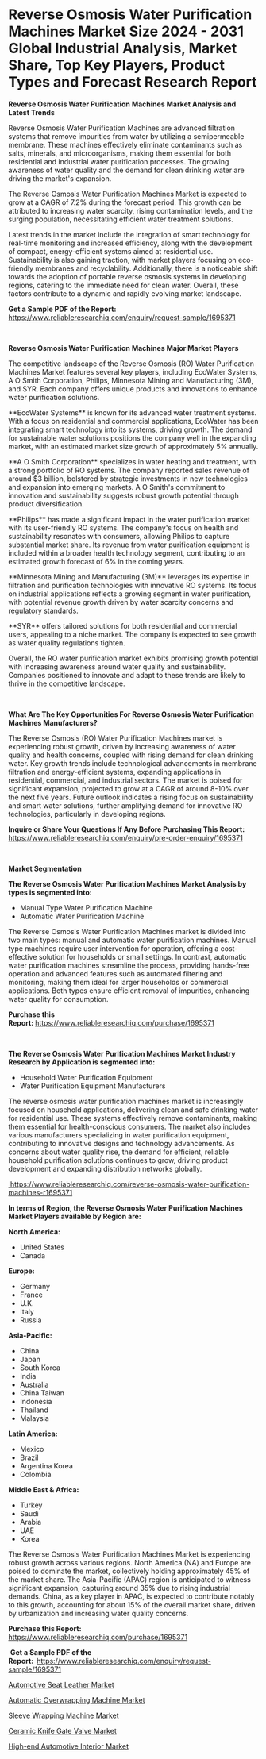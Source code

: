 <p><h1>Reverse Osmosis Water Purification Machines Market Size 2024 - 2031 Global Industrial Analysis, Market Share, Top Key Players, Product Types and Forecast Research Report</h1></p><p><strong>Reverse Osmosis Water Purification Machines Market Analysis and Latest Trends</strong></p>
<p><p>Reverse Osmosis Water Purification Machines are advanced filtration systems that remove impurities from water by utilizing a semipermeable membrane. These machines effectively eliminate contaminants such as salts, minerals, and microorganisms, making them essential for both residential and industrial water purification processes. The growing awareness of water quality and the demand for clean drinking water are driving the market's expansion.</p><p>The Reverse Osmosis Water Purification Machines Market is expected to grow at a CAGR of 7.2% during the forecast period. This growth can be attributed to increasing water scarcity, rising contamination levels, and the surging population, necessitating efficient water treatment solutions. </p><p>Latest trends in the market include the integration of smart technology for real-time monitoring and increased efficiency, along with the development of compact, energy-efficient systems aimed at residential use. Sustainability is also gaining traction, with market players focusing on eco-friendly membranes and recyclability. Additionally, there is a noticeable shift towards the adoption of portable reverse osmosis systems in developing regions, catering to the immediate need for clean water. Overall, these factors contribute to a dynamic and rapidly evolving market landscape.</p></p>
<p><strong>Get a Sample PDF of the Report:&nbsp;</strong> <a href="https://www.reliableresearchiq.com/enquiry/request-sample/1695371?utm_campaign=1144&utm_medium=2&utm_source=Github&utm_content=ia&utm_term=19102024&utm_id=reverse-osmosis-water-purification-machines">https://www.reliableresearchiq.com/enquiry/request-sample/1695371</a></p>
<p>&nbsp;</p>
<p><strong>Reverse Osmosis Water Purification Machines Major Market Players</strong></p>
<p><p>The competitive landscape of the Reverse Osmosis (RO) Water Purification Machines Market features several key players, including EcoWater Systems, A O Smith Corporation, Philips, Minnesota Mining and Manufacturing (3M), and SYR. Each company offers unique products and innovations to enhance water purification solutions.</p><p>**EcoWater Systems** is known for its advanced water treatment systems. With a focus on residential and commercial applications, EcoWater has been integrating smart technology into its systems, driving growth. The demand for sustainable water solutions positions the company well in the expanding market, with an estimated market size growth of approximately 5% annually.</p><p>**A O Smith Corporation** specializes in water heating and treatment, with a strong portfolio of RO systems. The company reported sales revenue of around $3 billion, bolstered by strategic investments in new technologies and expansion into emerging markets. A O Smith's commitment to innovation and sustainability suggests robust growth potential through product diversification.</p><p>**Philips** has made a significant impact in the water purification market with its user-friendly RO systems. The company's focus on health and sustainability resonates with consumers, allowing Philips to capture substantial market share. Its revenue from water purification equipment is included within a broader health technology segment, contributing to an estimated growth forecast of 6% in the coming years.</p><p>**Minnesota Mining and Manufacturing (3M)** leverages its expertise in filtration and purification technologies with innovative RO systems. Its focus on industrial applications reflects a growing segment in water purification, with potential revenue growth driven by water scarcity concerns and regulatory standards.</p><p>**SYR** offers tailored solutions for both residential and commercial users, appealing to a niche market. The company is expected to see growth as water quality regulations tighten.</p><p>Overall, the RO water purification market exhibits promising growth potential with increasing awareness around water quality and sustainability. Companies positioned to innovate and adapt to these trends are likely to thrive in the competitive landscape.</p></p>
<p>&nbsp;</p>
<p><strong>What Are The Key Opportunities For Reverse Osmosis Water Purification Machines Manufacturers?</strong></p>
<p><p>The Reverse Osmosis (RO) Water Purification Machines market is experiencing robust growth, driven by increasing awareness of water quality and health concerns, coupled with rising demand for clean drinking water. Key growth trends include technological advancements in membrane filtration and energy-efficient systems, expanding applications in residential, commercial, and industrial sectors. The market is poised for significant expansion, projected to grow at a CAGR of around 8-10% over the next five years. Future outlook indicates a rising focus on sustainability and smart water solutions, further amplifying demand for innovative RO technologies, particularly in developing regions.</p></p>
<p><strong>Inquire or Share Your Questions If Any Before Purchasing This Report:</strong> <a href="https://www.reliableresearchiq.com/enquiry/pre-order-enquiry/1695371?utm_campaign=1144&utm_medium=2&utm_source=Github&utm_content=ia&utm_term=19102024&utm_id=reverse-osmosis-water-purification-machines">https://www.reliableresearchiq.com/enquiry/pre-order-enquiry/1695371</a></p>
<p>&nbsp;</p>
<p><strong>Market Segmentation</strong></p>
<p><strong>The Reverse Osmosis Water Purification Machines Market Analysis by types is segmented into:</strong></p>
<p><ul><li>Manual Type Water Purification Machine</li><li>Automatic Water Purification Machine</li></ul></p>
<p><p>The Reverse Osmosis Water Purification Machines market is divided into two main types: manual and automatic water purification machines. Manual type machines require user intervention for operation, offering a cost-effective solution for households or small settings. In contrast, automatic water purification machines streamline the process, providing hands-free operation and advanced features such as automated filtering and monitoring, making them ideal for larger households or commercial applications. Both types ensure efficient removal of impurities, enhancing water quality for consumption.</p></p>
<p><strong>Purchase this Report:&nbsp;</strong><a href="https://www.reliableresearchiq.com/purchase/1695371?utm_campaign=1144&utm_medium=2&utm_source=Github&utm_content=ia&utm_term=19102024&utm_id=reverse-osmosis-water-purification-machines">https://www.reliableresearchiq.com/purchase/1695371</a></p>
<p>&nbsp;</p>
<p><strong>The Reverse Osmosis Water Purification Machines Market Industry Research by Application is segmented into:</strong></p>
<p><ul><li>Household Water Purification Equipment</li><li>Water Purification Equipment Manufacturers</li></ul></p>
<p><p>The reverse osmosis water purification machines market is increasingly focused on household applications, delivering clean and safe drinking water for residential use. These systems effectively remove contaminants, making them essential for health-conscious consumers. The market also includes various manufacturers specializing in water purification equipment, contributing to innovative designs and technology advancements. As concerns about water quality rise, the demand for efficient, reliable household purification solutions continues to grow, driving product development and expanding distribution networks globally.</p></p>
<p><a href="https://www.reliableresearchiq.com/reverse-osmosis-water-purification-machines-r1695371?utm_campaign=1144&utm_medium=2&utm_source=Github&utm_content=ia&utm_term=19102024&utm_id=reverse-osmosis-water-purification-machines">&nbsp;https://www.reliableresearchiq.com/reverse-osmosis-water-purification-machines-r1695371</a></p>
<p><strong>In terms of Region, the Reverse Osmosis Water Purification Machines Market Players available by Region are:</strong></p>
<p>
    <p> <strong> North America: </strong>
        <ul>
            <li>United States</li>
            <li>Canada</li>
        </ul>
        </p> 
    <p> <strong> Europe: </strong>
        <ul>
            <li>Germany</li>
            <li>France</li>
            <li>U.K.</li>
            <li>Italy</li>
            <li>Russia</li>
        </ul>
        </p> 
    <p> <strong> Asia-Pacific: </strong>
        <ul>
            <li>China</li>
            <li>Japan</li>
            <li>South Korea</li>
            <li>India</li>
            <li>Australia</li>
            <li>China Taiwan</li>
            <li>Indonesia</li>
            <li>Thailand</li>
            <li>Malaysia</li>
        </ul>
        </p> 
    <p> <strong> Latin America: </strong>
        <ul>
            <li>Mexico</li>
            <li>Brazil</li>
            <li>Argentina Korea</li>
            <li>Colombia</li>
        </ul>
        </p> 
    <p> <strong> Middle East & Africa: </strong>
        <ul>
            <li>Turkey</li>
            <li>Saudi</li>
            <li>Arabia</li>
            <li>UAE</li>
            <li>Korea</li>
        </ul>
    </p>
    </p>
<p><p>The Reverse Osmosis Water Purification Machines Market is experiencing robust growth across various regions. North America (NA) and Europe are poised to dominate the market, collectively holding approximately 45% of the market share. The Asia-Pacific (APAC) region is anticipated to witness significant expansion, capturing around 35% due to rising industrial demands. China, as a key player in APAC, is expected to contribute notably to this growth, accounting for about 15% of the overall market share, driven by urbanization and increasing water quality concerns.</p></p>
<p><strong>Purchase this Report: </strong><a href="https://www.reliableresearchiq.com/purchase/1695371?utm_campaign=1144&utm_medium=2&utm_source=Github&utm_content=ia&utm_term=19102024&utm_id=reverse-osmosis-water-purification-machines">https://www.reliableresearchiq.com/purchase/1695371</a></p>
<p>&nbsp;<strong>Get a Sample PDF of the Report:&nbsp;&nbsp;</strong><a href="https://www.reliableresearchiq.com/enquiry/request-sample/1695371?utm_campaign=1144&utm_medium=2&utm_source=Github&utm_content=ia&utm_term=19102024&utm_id=reverse-osmosis-water-purification-machines">https://www.reliableresearchiq.com/enquiry/request-sample/1695371</a></p>
<p><strong></strong></p>
<p><p><a href="https://github.com/wendisyqf/Market-Research-Report-List-1/blob/main/automotive-seat-leather-market.md?utm_campaign=1144&utm_medium=2&utm_source=Github&utm_content=ia&utm_term=19102024&utm_id=reverse-osmosis-water-purification-machines">Automotive Seat Leather Market</a></p><p><a href="https://www.linkedin.com/pulse/emerging-opportunities-challenges-global-automatic-overwrapping-cjbsc?utm_campaign=1144&utm_medium=2&utm_source=Github&utm_content=ia&utm_term=19102024&utm_id=reverse-osmosis-water-purification-machines">Automatic Overwrapping Machine Market</a></p><p><a href="https://www.linkedin.com/pulse/sleeve-wrapping-machine-market-indicators-size-regional-breakdown-iazic?utm_campaign=1144&utm_medium=2&utm_source=Github&utm_content=ia&utm_term=19102024&utm_id=reverse-osmosis-water-purification-machines">Sleeve Wrapping Machine Market</a></p><p><a href="https://issuu.com/reportprime-2/docs/ceramic-knife-gate-valve-market-siz_c36afc7a1643a9?utm_campaign=1144&utm_medium=2&utm_source=Github&utm_content=ia&utm_term=19102024&utm_id=reverse-osmosis-water-purification-machines">Ceramic Knife Gate Valve Market</a></p><p><a href="https://github.com/sharitatri97/Market-Research-Report-List-1/blob/main/high-end-automotive-interior-market.md?utm_campaign=1144&utm_medium=2&utm_source=Github&utm_content=ia&utm_term=19102024&utm_id=reverse-osmosis-water-purification-machines">High-end Automotive Interior Market</a></p></p>